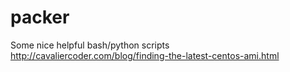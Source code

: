 # packer


Some nice helpful bash/python scripts
http://cavaliercoder.com/blog/finding-the-latest-centos-ami.html
